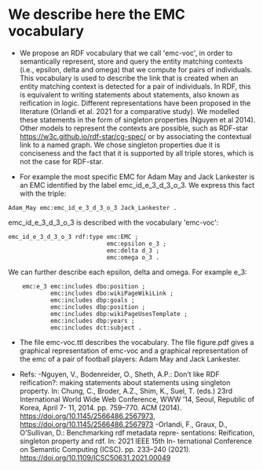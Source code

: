 # We describe here the EMC vocabulary

- We propose an RDF vocabulary that we call 'emc-voc', in order to semantically represent, store and query the entity matching contexts (i.e.,  epsilon, delta and omega) that we compute for pairs of individuals. 
This vocabulary is used to describe the link that is created when an entity matching context is detected for a pair of individuals. 
In RDF, this is equivalent to writing statements about statements, also known as reification in logic. 
Different representations have been proposed in the literature (Orlandi et al. 2021 for a comparative study). 
We modelled these statements in the form of singleton properties (Nguyen et al 2014). 
Other models to represent the contexts are possible, such as RDF-star https://w3c.github.io/rdf-star/cg-spec/ or by associating the contextual link to a named graph. 
We chose singleton properties due it is conciseness and the fact that it is supported by all triple stores, which is not the case for RDF-star. 

- For example the most specific EMC for Adam May and Jack Lankester is an EMC identified by the label emc\_id\_e\_3\_d\_3\_o\_3.
We express this fact with the triple:

```
Adam_May emc:emc_id_e_3_d_3_o_3 Jack_Lankester .
```

emc_id_e_3_d_3_o_3 is described with the vocabulary 'emc-voc':

```
emc_id_e_3_d_3_o_3 rdf:type emc:EMC ;
                            emc:epsilon e_3 ;
                            emc:delta d_3 ;
                            emc:omega o_3 .   
```

We can further describe each epsilon, delta and omega. 
For example e_3:

```
    emc:e_3 emc:includes dbo:position ;
            emc:includes dbo:wikiPageWikiLink ;
            emc:includes dbp:goals ;
	        emc:includes dbp:position ;
            emc:includes dbp:wikiPageUsesTemplate ;
            emc:includes dbp:years ;
	        emc:includes dct:subject .
```

- The file emc-voc.ttl describes the vocabulary. 
The file figure.pdf gives a graphical representation of emc-voc and a graphical representation of the
emc of a pair of football players: Adam May and Jack Lankester.

- Refs:
    -Nguyen, V., Bodenreider, O., Sheth, A.P.: Don’t like RDF reification?: making statements about statements using singleton property. 
In: Chung, C., Broder, A.Z., Shim, K., Suel, T. (eds.) 23rd International World
Wide Web Conference, WWW ’14, Seoul, Republic of Korea, April 7-
11, 2014. pp. 759–770. ACM (2014). https://doi.org/10.1145/2566486.2567973,
https://doi.org/10.1145/2566486.2567973
    -Orlandi, F., Graux, D., O’Sullivan, D.: Benchmarking rdf metadata repre-
sentations: Reification, singleton property and rdf. In: 2021 IEEE 15th In-
ternational Conference on Semantic Computing (ICSC). pp. 233–240 (2021).
https://doi.org/10.1109/ICSC50631.2021.00049

